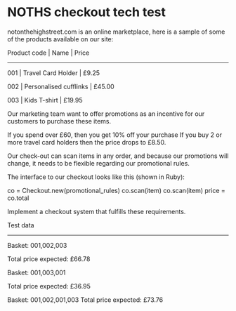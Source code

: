 # NOTHS checkout tech test
notonthehighstreet.com is an online marketplace, here is a sample of some of the products available on our site:

Product code | Name | Price

----------------------------------------------------------

001 | Travel Card Holder | £9.25

002 | Personalised cufflinks | £45.00

003 | Kids T-shirt | £19.95

Our marketing team want to offer promotions as an incentive for our customers to purchase these items.

If you spend over £60, then you get 10% off your purchase If you buy 2 or more travel card holders then the price drops to £8.50.

Our check-out can scan items in any order, and because our promotions will change, it needs to be flexible regarding our promotional rules.

The interface to our checkout looks like this (shown in Ruby):

co = Checkout.new(promotional_rules) co.scan(item) co.scan(item) price = co.total

Implement a checkout system that fulfills these requirements.

Test data

---------

Basket: 001,002,003

Total price expected: £66.78

Basket: 001,003,001

Total price expected: £36.95

Basket: 001,002,001,003 Total price expected: £73.76
